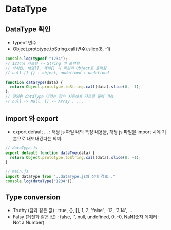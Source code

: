 # DataType

## DataType 확인

- typeof 변수
- Object.prototype.toString.call(변수).slice(8, -1)

```js
console.log(typeof "1234");
// 1234의 자료형 -> String 이 출력됨
// 하지만, 배열[], 객체{} 가 똑같이 Object로 출력됨
// null [] {} : object, undefined : undefined

function dataType(data) {
  return Object.prototype.toString.call(data).slice(8, -1);
};
// 정의한 dataType 이라는 함수 사용해서 자료형 출력 가능
// null -> Null, [] -> Array , ,,,
```

## import 와 export

- export default ... : 해당 js 파일 내의 특정 내용을, 해당 js 파일을 import 시에 기본으로 내보내겠다는 의미.

```js
// dataType.js
export default function dataTye(data) {
  return Object.prototype.toString.call(data).slice(8, -1);
}

// main.js
import dataType from "..dataType.js의 상대 경로.."
console.log(dataType("1234"));
```

## Type conversion

- Truthy (참과 같은 값) : true, {}, [], 1, 2, 'false', -12, '3.14', ...
- Falsy (거짓과 같은 값) : false, '', null, undefined, 0, -0, NaN(숫자 데이터 : Not a Number)
